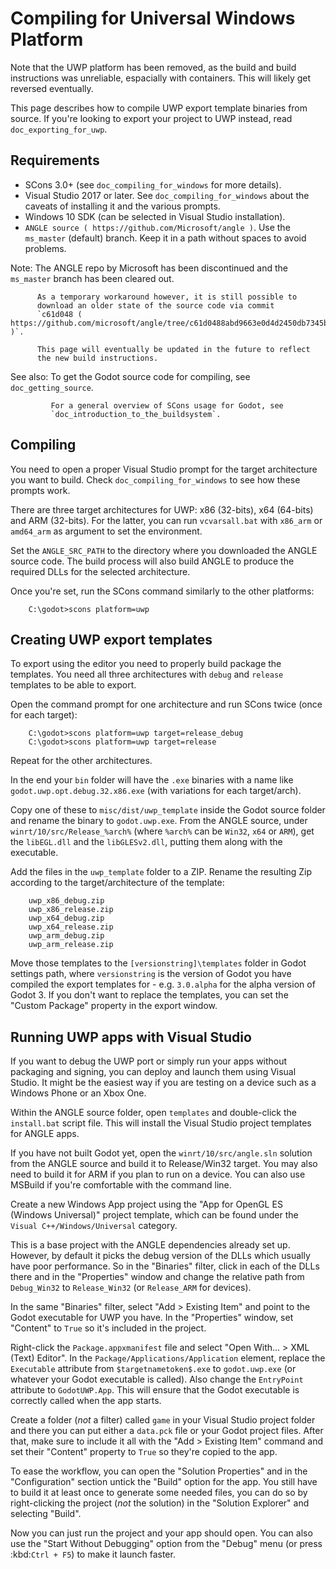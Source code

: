 

# Compiling for Universal Windows Platform

Note that the UWP platform has been removed, as the build and build instructions was unreliable, espacially with containers.
This will likely get reversed eventually.

This page describes how to compile UWP export template binaries from source. If you're looking to export 
your project to UWP instead, read `doc_exporting_for_uwp`.

Requirements
------------

-  SCons 3.0+ (see `doc_compiling_for_windows` for more details).
-  Visual Studio 2017 or later. See `doc_compiling_for_windows` about the
   caveats of installing it and the various prompts.
-  Windows 10 SDK (can be selected in Visual Studio installation).
-  `ANGLE source ( https://github.com/Microsoft/angle )`. Use the
   `ms_master` (default) branch. Keep it in a path without spaces to
   avoid problems.

Note:
 The ANGLE repo by Microsoft has been discontinued and the
          `ms_master` branch has been cleared out.

          As a temporary workaround however, it is still possible to
          download an older state of the source code via commit
          `c61d048 ( https://github.com/microsoft/angle/tree/c61d0488abd9663e0d4d2450db7345baa2c0dfb6 )`.

          This page will eventually be updated in the future to reflect
          the new build instructions.

See also:
 To get the Godot source code for compiling, see
             `doc_getting_source`.

             For a general overview of SCons usage for Godot, see
             `doc_introduction_to_the_buildsystem`.

Compiling
---------

You need to open a proper Visual Studio prompt for the target architecture
you want to build. Check `doc_compiling_for_windows` to see how these
prompts work.

There are three target architectures for UWP: x86 (32-bits), x64 (64-bits)
and ARM (32-bits). For the latter, you can run `vcvarsall.bat` with
`x86_arm` or `amd64_arm` as argument to set the environment.

Set the `ANGLE_SRC_PATH` to the directory where you downloaded the ANGLE
source code. The build process will also build ANGLE to produce the
required DLLs for the selected architecture.

Once you're set, run the SCons command similarly to the other platforms:

```
    C:\godot>scons platform=uwp
```

Creating UWP export templates
-----------------------------

To export using the editor you need to properly build package the templates.
You need all three architectures with `debug` and `release` templates to
be able to export.

Open the command prompt for one architecture and run SCons twice (once for
each target):

```
    C:\godot>scons platform=uwp target=release_debug
    C:\godot>scons platform=uwp target=release
```

Repeat for the other architectures.

In the end your `bin` folder will have the `.exe` binaries with a name
like `godot.uwp.opt.debug.32.x86.exe` (with variations for each
target/arch).

Copy one of these to `misc/dist/uwp_template` inside the Godot source
folder and rename the binary to `godot.uwp.exe`. From the ANGLE source,
under `winrt/10/src/Release_%arch%` (where `%arch%` can be `Win32`,
`x64` or `ARM`), get the `libEGL.dll` and the `libGLESv2.dll`,
putting them along with the executable.

Add the files in the `uwp_template` folder to a ZIP. Rename the resulting
Zip according to the target/architecture of the template:

```
    uwp_x86_debug.zip
    uwp_x86_release.zip
    uwp_x64_debug.zip
    uwp_x64_release.zip
    uwp_arm_debug.zip
    uwp_arm_release.zip
```

Move those templates to the `[versionstring]\templates` folder in Godot
settings path, where `versionstring` is the version of Godot you have compiled
the export templates for - e.g. `3.0.alpha` for the alpha version of Godot 3.
If you don't want to replace the templates, you can set the "Custom Package"
property in the export window.

Running UWP apps with Visual Studio
-----------------------------------

If you want to debug the UWP port or simply run your apps without packaging
and signing, you can deploy and launch them using Visual Studio. It might be
the easiest way if you are testing on a device such as a Windows Phone or an
Xbox One.

Within the ANGLE source folder, open `templates` and double-click the
`install.bat` script file. This will install the Visual Studio project
templates for ANGLE apps.

If you have not built Godot yet, open the `winrt/10/src/angle.sln` solution
from the ANGLE source and build it to Release/Win32 target. You may also need
to build it for ARM if you plan to run on a device. You can also use MSBuild if
you're comfortable with the command line.

Create a new Windows App project using the "App for OpenGL ES
(Windows Universal)" project template, which can be found under the
`Visual C++/Windows/Universal` category.

This is a base project with the ANGLE dependencies already set up. However, by
default it picks the debug version of the DLLs which usually have poor
performance. So in the "Binaries" filter, click in each of the DLLs there
and in the "Properties" window and change the relative path from
`Debug_Win32` to `Release_Win32` (or `Release_ARM` for devices).

In the same "Binaries" filter, select "Add > Existing Item" and point to the
Godot executable for UWP you have. In the "Properties" window, set "Content"
to `True` so it's included in the project.

Right-click the `Package.appxmanifest` file and select "Open With... > XML
(Text) Editor". In the `Package/Applications/Application` element, replace
the `Executable` attribute from `$targetnametoken$.exe` to
`godot.uwp.exe` (or whatever your Godot executable is called). Also change
the `EntryPoint` attribute to `GodotUWP.App`. This will ensure that
the Godot executable is correctly called when the app starts.

Create a folder (*not* a filter) called `game` in your Visual Studio project
folder and there you can put either a `data.pck` file or your Godot project
files. After that, make sure to include it all with the "Add > Existing Item"
command and set their "Content" property to `True` so they're copied to the
app.

To ease the workflow, you can open the "Solution Properties" and in the
"Configuration" section untick the "Build" option for the app. You still have
to build it at least once to generate some needed files, you can do so by
right-clicking the project (*not* the solution) in the "Solution Explorer" and
selecting "Build".

Now you can just run the project and your app should open. You can also use
the "Start Without Debugging" option from the "Debug" menu (or press :kbd:`Ctrl + F5`) to make it
launch faster.
